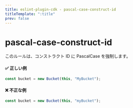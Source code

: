 ```yaml
---
title: eslint-plugin-cdk - pascal-case-construct-id
titleTemplate: ":title"
prev: false
---
```


# pascal-case-construct-id

このルールは、コンストラクト ID に PascalCase を強制します。

#### ✅ 正しい例

```ts
const bucket = new Bucket(this, "MyBucket");
```

#### ❌ 不正な例

```ts
const bucket = new Bucket(this, "myBucket");
```
